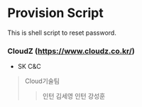 # Provision Script

This is shell script to reset password.

### CloudZ (https://www.cloudz.co.kr/)
* SK C&C
> Cloud기술팀
>> 인턴 김세영 
>> 인턴 강성훈
